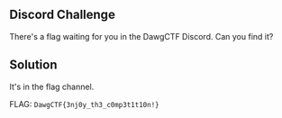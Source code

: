 ## Discord Challenge

There's a flag waiting for you in the DawgCTF Discord. Can you find it?

## Solution

It's in the flag channel. 

FLAG: `DawgCTF{3nj0y_th3_c0mp3t1t10n!}`
